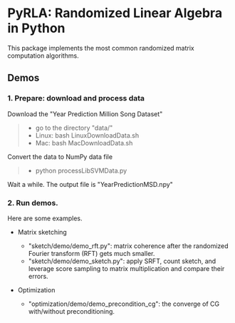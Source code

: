 # PyRLA: Randomized Linear Algebra in Python

This package implements the most common randomized matrix computation algorithms. 


## Demos

### 1. Prepare: download and process data

Download the "Year Prediction Million Song Dataset"

>- go to the directory "data/"
>- Linux: bash LinuxDownloadData.sh
>- Mac: bash MacDownloadData.sh

Convert the data to NumPy data file

>- python processLibSVMData.py

Wait a while.
The output file is "YearPredictionMSD.npy"

### 2. Run demos. 

Here are some examples.

* Matrix sketching
  * "sketch/demo/demo\_rft.py": matrix coherence after the randomized Fourier transform (RFT) gets much smaller.
  * "sketch/demo/demo\_sketch.py": apply SRFT, count sketch, and leverage score sampling to matrix multiplication and compare their errors.

* Optimization
  * "optimization/demo/demo\_precondition\_cg": the converge of CG with/without preconditioning.